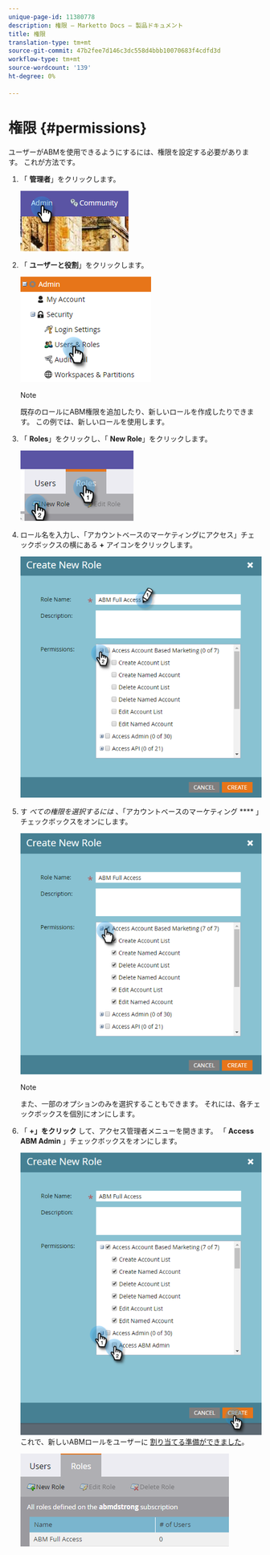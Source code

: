 ```yaml
---
unique-page-id: 11380778
description: 権限 — Marketto Docs — 製品ドキュメント
title: 権限
translation-type: tm+mt
source-git-commit: 47b2fee7d146c3dc558d4bbb10070683f4cdfd3d
workflow-type: tm+mt
source-wordcount: '139'
ht-degree: 0%

---
```



# 権限 {#permissions}

ユーザーがABMを使用できるようにするには、権限を設定する必要があります。 これが方法です。

1. 「 **管理者**」をクリックします。

   ![](assets/one-2.png)

1. 「 **ユーザーと役割**」をクリックします。

   ![](assets/two-2.png)

   >[!NOTE]
   >
   >既存のロールにABM権限を追加したり、新しいロールを作成したりできます。 この例では、新しいロールを使用します。

1. 「 **Roles**」をクリックし、「 **New Role**」をクリックします。

   ![](assets/three-2.png)

1. ロール名を入力し、「アカウントベースのマーケティングにアクセス」チェックボックスの横にある **+** アイコンをクリックします。

   ![](assets/four-1.png)

1. す *べての権限を選択するには* 、「アカウントベースのマーケティング **** 」チェックボックスをオンにします。

   ![](assets/five-1.png)

   >[!NOTE]
   >
   >また、一部のオプションのみを選択することもできます。 それには、各チェックボックスを個別にオンにします。

1. 「 **+」をクリック** して、アクセス管理者メニューを開きます。 「 **Access ABM Admin** 」チェックボックスをオンにします。

   ![](assets/six-1.png)\
   これで、新しいABMロールをユーザーに [割り当てる準備ができました](http://docs.marketo.com/display/public/DOCS/Managing+User+Roles+and+Permissions#ManagingUserRolesandPermissions-AssignRolestoaUser)。

   ![](assets/seven.png)

